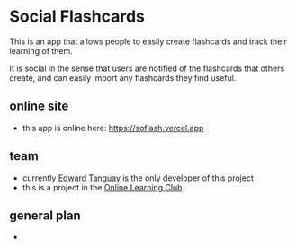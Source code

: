 # Social Flashcards

This is an app that allows people to easily create flashcards and track their learning of them.

It is social in the sense that users are notified of the flashcards that others create, and can easily import any flashcards they find useful.

## online site

- this app is online here: https://soflash.vercel.app

## team

- currently [Edward Tanguay](https://github.com/edwardtanguay) is the only developer of this project
- this is a project in the [Online Learning Club]()

## general plan

- 
